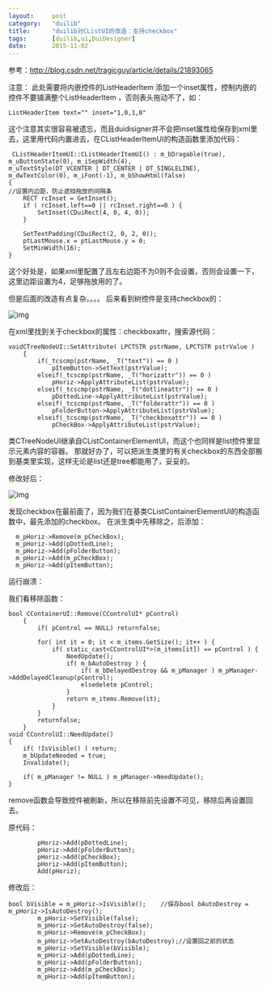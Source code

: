 ```yaml
---
layout:     post
category: 	"duilib"
title:      "duilib对CListUI的改造：支持checkbox"
tags:		[duilib,ui,DuiDesigner]
date:		2015-11-02
---
```


参考：http://blog.csdn.net/tragicguy/article/details/21893065

注意：
此处需要将内嵌控件的ListHeaderItem 添加一个inset属性，控制内嵌的控件不要铺满整个ListHeaderItem ，否则表头拖动不了，如：
```
ListHeaderItem text="" inset="1,0,1,0"
```

这个注意其实很容易被遗忘，而且duidisigner并不会把inset属性给保存到xml里去，这里用代码内置进去，在CListHeaderItemUI的构造函数里添加代码：
```
 CListHeaderItemUI::CListHeaderItemUI() : m_bDragable(true), m_uButtonState(0), m_iSepWidth(4),
m_uTextStyle(DT_VCENTER | DT_CENTER | DT_SINGLELINE), m_dwTextColor(0), m_iFont(-1), m_bShowHtml(false)
{
//设置内边距，防止遮挡拖放的间隔条
    RECT rcInset = GetInset();
    if ( rcInset.left==0 || rcInset.right==0 ) {
        SetInset(CDuiRect(4, 0, 4, 0));
    }

    SetTextPadding(CDuiRect(2, 0, 2, 0));
    ptLastMouse.x = ptLastMouse.y = 0;
    SetMinWidth(16);
}
```
这个好处是，如果xml里配置了且左右边距不为0则不会设置，否则会设置一下，这里边距设置为4，足够拖放用的了。

但是后面的改造有点复杂。。。。
后来看到树控件是支持checkbox的：

![img](http://img.my.csdn.net/uploads/201803/16/1521168496_7879.png)

在xml里找到关于checkbox的属性：checkboxattr，搜索源代码：
```
voidCTreeNodeUI::SetAttribute( LPCTSTR pstrName, LPCTSTR pstrValue )
    {
        if(_tcscmp(pstrName, _T("text")) == 0 )
            pItemButton->SetText(pstrValue);
        elseif(_tcscmp(pstrName, _T("horizattr")) == 0 )
            pHoriz->ApplyAttributeList(pstrValue);
        elseif(_tcscmp(pstrName, _T("dotlineattr")) == 0 )
            pDottedLine->ApplyAttributeList(pstrValue);
        elseif(_tcscmp(pstrName, _T("folderattr")) == 0 )
            pFolderButton->ApplyAttributeList(pstrValue);
        elseif(_tcscmp(pstrName, _T("checkboxattr")) == 0 )
            pCheckBox->ApplyAttributeList(pstrValue);
```
类CTreeNodeUI继承自CListContainerElementUI，而这个也同样是list控件里显示元素内容的容器。
那就好办了，可以把派生类里的有关checkbox的东西全部搬到基类里实现，这样无论是list还是tree都能用了，妥妥的。

修改好后：

![img](http://img.my.csdn.net/uploads/201803/16/1521168725_5491.png)

发现checkbox在最前面了，因为我们在基类CListContainerElementUI的构造函数中，最先添加的checkbox。
在派生类中先移除之，后添加：
```
  m_pHoriz->Remove(m_pCheckBox);
  m_pHoriz->Add(pDottedLine);
  m_pHoriz->Add(pFolderButton);
  m_pHoriz->Add(m_pCheckBox);
  m_pHoriz->Add(pItemButton);
```
运行崩溃：


我们看移除函数：
```
bool CContainerUI::Remove(CControlUI* pControl)
    {
        if( pControl == NULL) returnfalse;

        for( int it = 0; it < m_items.GetSize(); it++ ) {
            if( static_cast<CControlUI*>(m_items[it]) == pControl ) {
                NeedUpdate();
                if( m_bAutoDestroy ) {
                    if( m_bDelayedDestroy && m_pManager ) m_pManager->AddDelayedCleanup(pControl);             
                    elsedelete pControl;
                }
                return m_items.Remove(it);
            }
        }
        returnfalse;
    }
void CControlUI::NeedUpdate()
{
    if( !IsVisible() ) return;
    m_bUpdateNeeded = true;
    Invalidate();

    if( m_pManager != NULL ) m_pManager->NeedUpdate();
}
```
remove函数会导致控件被刷新，所以在移除前先设置不可见，移除后再设置回去。

原代码：
```
        pHoriz->Add(pDottedLine);
        pHoriz->Add(pFolderButton);
        pHoriz->Add(pCheckBox);
        pHoriz->Add(pItemButton);
        Add(pHoriz);
```
修改后：
```
bool bVisible = m_pHoriz->IsVisible();    //保存bool bAutoDestroy = m_pHoriz->IsAutoDestroy();
        m_pHoriz->SetVisible(false);
        m_pHoriz->SetAutoDestroy(false);
        m_pHoriz->Remove(m_pCheckBox);
        m_pHoriz->SetAutoDestroy(bAutoDestroy);//设置回之前的状态
        m_pHoriz->SetVisible(bVisible);            
        m_pHoriz->Add(pDottedLine);
        m_pHoriz->Add(pFolderButton);
        m_pHoriz->Add(m_pCheckBox);
        m_pHoriz->Add(pItemButton);
```